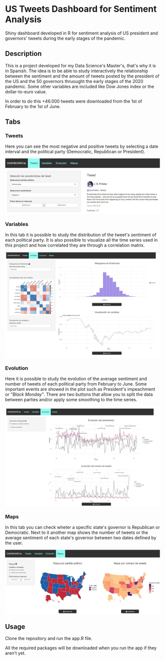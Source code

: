 # US Tweets Dashboard for Sentiment Analysis

Shiny dashboard developed in R for sentiment analysis of US president and governors' tweets during the early stages of the pandemic.

## Description

This is a project developed for my Data Science's Master's, that's why it is in Spanish. 
The idea is to be able to study interactively the relationship between the sentiment and the amount of tweets posted by the president of the US and the 50 governors thruought the early stages of the 2020 pandemic. 
Some other variables are included like Dow Jones index or the dollar-to-euro value.

In order to do this +46.000 tweets were downloaded from the 1st of February to the 1st of June.

## Tabs

### Tweets

Here you can see the most negative and positive tweets by selecting a date interval and the political party (Democratic, Republican or President).

<p align="center">
  <img align="center" src='./images/dashboard1.jpg'> 
</p>

### Variables

In this tab it is possible to study the distribution of the tweet's sentiment of each political party.
It is also possible to visualize all the time series used in this project and how correlated they are through a correlation matrix.

<p align="center">
  <img align="center" src='./images/dashboard2.JPG'> 
</p>

### Evolution

Here it is possible to study the evolution of the average sentiment and number of tweets of each political party from February to June. 
Some important events are showed in the plot such as President's impeachment or *"Black Monday"*.
There are two buttons that allow you to split the data between parties and/or apply some smoothing to the time series.

<p align="center">
  <img align="center" src='./images/dashboard3.JPG'> 
</p>

### Maps

In this tab you can check wheter a specific state's governor is Republican or Democratic.
Next to it another map shows the number of tweets or the average sentiment of each state's governor between two dates defined by the user.

<p align="center">
  <img align="center" src='./images/dashboard4.JPG'> 
</p>


## Usage

Clone the repository and run the app.R file. 

All the required packages will be downloaded when you run the app if they aren't yet.
